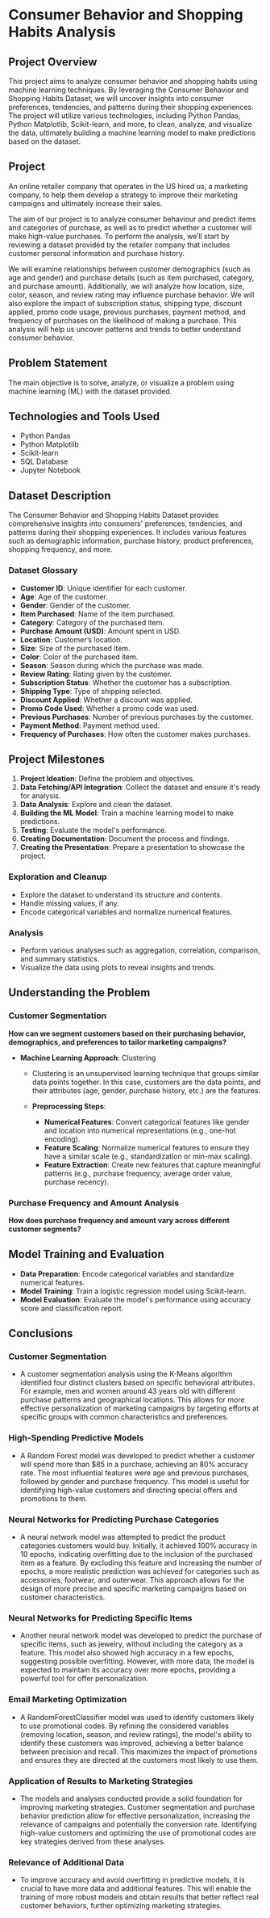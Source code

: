 # Consumer Behavior and Shopping Habits Analysis

## Project Overview
This project aims to analyze consumer behavior and shopping habits using machine learning techniques. By leveraging the Consumer Behavior and Shopping Habits Dataset, we will uncover insights into consumer preferences, tendencies, and patterns during their shopping experiences. The project will utilize various technologies, including Python Pandas, Python Matplotlib, Scikit-learn, and more, to clean, analyze, and visualize the data, ultimately building a machine learning model to make predictions based on the dataset.

## Project
An online retailer company that operates in the US hired us, a marketing company, to help them develop a strategy to improve their marketing campaigns and ultimately increase their sales.

The aim of our project is to analyze consumer behaviour and predict items and categories of purchase, as well as to predict whether a customer will make high-value purchases. To perform the analysis, we’ll start by reviewing a dataset provided by the retailer company that includes customer personal information and purchase history.

We will examine relationships between customer demographics (such as age and gender) and purchase details (such as item purchased, category, and purchase amount). Additionally, we will analyze how location, size, color, season, and review rating may influence purchase behavior. We will also explore the impact of subscription status, shipping type, discount applied, promo code usage, previous purchases, payment method, and frequency of purchases on the likelihood of making a purchase. This analysis will help us uncover patterns and trends to better understand consumer behavior.

## Problem Statement
The main objective is to solve, analyze, or visualize a problem using machine learning (ML) with the dataset provided. 

## Technologies and Tools Used
- Python Pandas
- Python Matplotlib
- Scikit-learn
- SQL Database
- Jupyter Notebook

## Dataset Description
The Consumer Behavior and Shopping Habits Dataset provides comprehensive insights into consumers' preferences, tendencies, and patterns during their shopping experiences. It includes various features such as demographic information, purchase history, product preferences, shopping frequency, and more.

### Dataset Glossary
- **Customer ID**: Unique identifier for each customer.
- **Age**: Age of the customer.
- **Gender**: Gender of the customer.
- **Item Purchased**: Name of the item purchased.
- **Category**: Category of the purchased item.
- **Purchase Amount (USD)**: Amount spent in USD.
- **Location**: Customer’s location.
- **Size**: Size of the purchased item.
- **Color**: Color of the purchased item.
- **Season**: Season during which the purchase was made.
- **Review Rating**: Rating given by the customer.
- **Subscription Status**: Whether the customer has a subscription.
- **Shipping Type**: Type of shipping selected.
- **Discount Applied**: Whether a discount was applied.
- **Promo Code Used**: Whether a promo code was used.
- **Previous Purchases**: Number of previous purchases by the customer.
- **Payment Method**: Payment method used.
- **Frequency of Purchases**: How often the customer makes purchases.

## Project Milestones
1. **Project Ideation**: Define the problem and objectives.
2. **Data Fetching/API Integration**: Collect the dataset and ensure it's ready for analysis.
3. **Data Analysis**: Explore and clean the dataset.
4. **Building the ML Model**: Train a machine learning model to make predictions.
5. **Testing**: Evaluate the model's performance.
6. **Creating Documentation**: Document the process and findings.
7. **Creating the Presentation**: Prepare a presentation to showcase the project.

### Exploration and Cleanup
- Explore the dataset to understand its structure and contents.
- Handle missing values, if any.
- Encode categorical variables and normalize numerical features.

### Analysis
- Perform various analyses such as aggregation, correlation, comparison, and summary statistics.
- Visualize the data using plots to reveal insights and trends.

## Understanding the Problem

### Customer Segmentation
**How can we segment customers based on their purchasing behavior, demographics, and preferences to tailor marketing campaigns?**

- **Machine Learning Approach**: Clustering
  - Clustering is an unsupervised learning technique that groups similar data points together. In this case, customers are the data points, and their attributes (age, gender, purchase history, etc.) are the features.
    
  - **Preprocessing Steps**:
    - **Numerical Features**: Convert categorical features like gender and location into numerical representations (e.g., one-hot encoding).
    - **Feature Scaling**: Normalize numerical features to ensure they have a similar scale (e.g., standardization or min-max scaling).
    - **Feature Extraction**: Create new features that capture meaningful patterns (e.g., purchase frequency, average order value, purchase recency).


### Purchase Frequency and Amount Analysis
**How does purchase frequency and amount vary across different customer segments?**

## Model Training and Evaluation
- **Data Preparation**: Encode categorical variables and standardize numerical features.
- **Model Training**: Train a logistic regression model using Scikit-learn.
- **Model Evaluation**: Evaluate the model's performance using accuracy score and classification report.

## Conclusions

### Customer Segmentation
- A customer segmentation analysis using the K-Means algorithm identified four distinct clusters based on specific behavioral attributes. For example, men and women around 43 years old with different purchase patterns and geographical locations. This allows for more effective personalization of marketing campaigns by targeting efforts at specific groups with common characteristics and preferences.

### High-Spending Predictive Models
- A Random Forest model was developed to predict whether a customer will spend more than $85 in a purchase, achieving an 80% accuracy rate. The most influential features were age and previous purchases, followed by gender and purchase frequency. This model is useful for identifying high-value customers and directing special offers and promotions to them.

### Neural Networks for Predicting Purchase Categories
- A neural network model was attempted to predict the product categories customers would buy. Initially, it achieved 100% accuracy in 10 epochs, indicating overfitting due to the inclusion of the purchased item as a feature. By excluding this feature and increasing the number of epochs, a more realistic prediction was achieved for categories such as accessories, footwear, and outerwear. This approach allows for the design of more precise and specific marketing campaigns based on customer characteristics.

### Neural Networks for Predicting Specific Items
- Another neural network model was developed to predict the purchase of specific items, such as jewelry, without including the category as a feature. This model also showed high accuracy in a few epochs, suggesting possible overfitting. However, with more data, the model is expected to maintain its accuracy over more epochs, providing a powerful tool for offer personalization.

### Email Marketing Optimization
- A RandomForestClassifier model was used to identify customers likely to use promotional codes. By refining the considered variables (removing location, season, and review ratings), the model's ability to identify these customers was improved, achieving a better balance between precision and recall. This maximizes the impact of promotions and ensures they are directed at the customers most likely to use them.

### Application of Results to Marketing Strategies
- The models and analyses conducted provide a solid foundation for improving marketing strategies. Customer segmentation and purchase behavior prediction allow for effective personalization, increasing the relevance of campaigns and potentially the conversion rate. Identifying high-value customers and optimizing the use of promotional codes are key strategies derived from these analyses.

### Relevance of Additional Data
- To improve accuracy and avoid overfitting in predictive models, it is crucial to have more data and additional features. This will enable the training of more robust models and obtain results that better reflect real customer behaviors, further optimizing marketing strategies.
